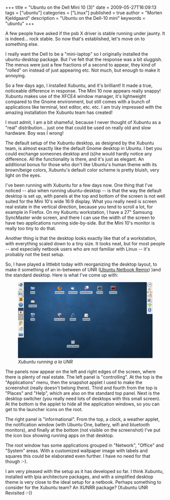 +++
title = "Ubuntu on the Dell Mini 10 (3)"
date = 2009-05-27T16:09:13
tags = ["ubuntu"]
categories = ["Linux"]
published = true
author = "Morten Kjeldgaard"
description = "Ubuntu on the Dell-10 mini"
keywords = "ubuntu"
+++

A few people have asked if the psb X driver is stable running under
jaunty. It is indeed... rock stable. So now that's established, let's
move on to something else.

I really want the Dell to be a "mini-laptop" so I originally installed
the ubuntu-desktop package. But I've felt that the response was a bit
sluggish. The menus were just a few fractions of a second to appear,
they kind of "rolled" on instead of just appearing etc. Not much, but
enough to make it annoying.

So a few days ago, I installed Xubuntu, and it's brilliant! It made a
true, noticeable difference in response. The Mini 10 now appears
really snappy! Xubuntu makes use of the XFCE4 window manager, it's
lightweight compared to the Gnome environment, but still comes with a
bunch of applications like terminal, text editor, etc. etc. I am truly
impressed with the amazing installation the Xubuntu team has created!

I must admit, I am a bit shameful, because I never thought of Xubuntu
as a "real" distribution... just one that could be used on really old
and slow hardware. Boy was I wrong!

The default setup of the Xubuntu desktop, as designed by the Xubuntu
team, is almost exactly like the default Gnome desktop in Ubuntu. I
bet you could exchange someones desktop and (s)he would hardly notice
any difference. All the functionality is there, and it's just as
elegant. An additional bonus for those who don't like Ubuntu's human
theme with its brown/beige colors, Xubuntu's default color scheme is
pretty bluish, very light on the eyes.

I've been running with Xubuntu for a few days now. One thing that I've
noticed -- also when running ubuntu-desktop -- is that the way the
default desktop is set up, with panels at the top and bottom of the
screen is not well suited for the Mini 10's wide 16:9 display. What
you really need is screen real estate in the vertical direction,
because you tend to scroll a lot, for example in Firefox. On my
Kubuntu workstation, I have a 27" Samsung SyncMaster wide screen, and
there I can use the width of the screen to have two applications
running side-by-side. But the Mini 10's monitor is really too tiny to
do that.

Another thing is that the desktop looks exactly like that of a
workstation, with everything scaled down to a tiny size. It looks
neat, but for most people -- and especially netbook users who are not
familiar with Linux -- it's probably not the best setup.

So, I have played a littlebit today with reorganizing the desktop
layout, to make it something of an in-between of UNR ([Ubuntu Netbook
Remix][unr]) )and the standard desktop. Here is what I've come up
with:

<figure>
   <img src="/posts/linux/dell-mini-10-xubuntu-screenshot.png" alt="Xubuntu running a la UNR">
   <figcaption><i>Xubuntu running a la UNR</i></figcaption>
</figure>

The panels now appear on the left and right edges of the screen, where
there is plenty of real estate. The left panel is "controlling". At
the top is the "Applications" menu, then the snapshot applet I used to
make the screenshot (really doesn't belong there). Third and fourth
from the top is "Places" and "Help", which are also on the standard
top panel. Next is the desktop switcher (you really need lots of
desktops with this small screen). At the bottom is the applet to hide
all the application windows, so you can get to the launcher icons on
the root.

The right panel is "informational". From the top, a clock, a weather
applet, the notification window (with Ubuntu One, battery, wifi and
bluetooth monitors), and finally at the bottom (not visible on the
screenshot) I've put the icon box showing running apps on that
desktop.

The root window has some applications grouped in "Network", "Office"
and "System" areas. With a customized wallpaper image with labels and
squares this could be elaborated even further. I have no need for that
though :-).

I am very pleased with the setup as it has developed so far. I think
Xubuntu, installed with lpia architecture packages, and with a
simplified desktop theme is very close to the ideal setup for a
netbook. Perhaps something to consider for the Xubuntu team? An XUNRR
package? (Xubuntu UNR Revisited :-))

[unr]: https://wiki.ubuntu.com/UNR
